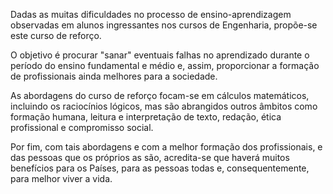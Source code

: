 Dadas as muitas dificuldades no processo de ensino-aprendizagem observadas em alunos ingressantes nos cursos de Engenharia, propõe-se este curso de reforço.

O objetivo é procurar "sanar" eventuais falhas no aprendizado durante o período do ensino fundamental e médio e, assim, proporcionar a formação de profissionais ainda melhores para a sociedade.

As abordagens do curso de reforço focam-se em cálculos matemáticos, incluindo os raciocínios lógicos, mas são abrangidos outros âmbitos como formação humana, leitura e interpretação de texto, redação, ética profissional e compromisso social.

Por fim, com tais abordagens e com a melhor formação dos profissionais, e das pessoas que os próprios as são, acredita-se que haverá muitos benefícios para os Países, para as pessoas todas e, consequentemente, para melhor viver a vida.
